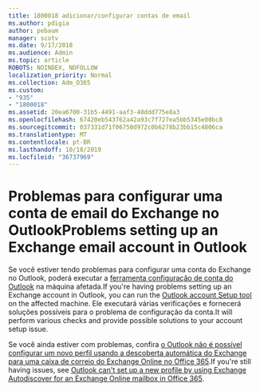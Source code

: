 ```yaml
---
title: 1800018 adicionar/configurar contas de email
ms.author: pdigia
author: pebaum
manager: scotv
ms.date: 9/17/2018
ms.audience: Admin
ms.topic: article
ROBOTS: NOINDEX, NOFOLLOW
localization_priority: Normal
ms.collection: Adm_O365
ms.custom:
- "935"
- "1800018"
ms.assetid: 20ea6700-31b5-4491-aaf3-40ddd775e8a3
ms.openlocfilehash: 67420eb543762a42a93c7f727ea5bb5345e00bc8
ms.sourcegitcommit: 037331d71f06750d972c0b6278b23bb15c4806ca
ms.translationtype: MT
ms.contentlocale: pt-BR
ms.lasthandoff: 10/18/2019
ms.locfileid: "36737969"
---
```

# <a name="problems-setting-up-an-exchange-email-account-in-outlook"></a><span data-ttu-id="d6bca-102">Problemas para configurar uma conta de email do Exchange no Outlook</span><span class="sxs-lookup"><span data-stu-id="d6bca-102">Problems setting up an Exchange email account in Outlook</span></span>

<span data-ttu-id="d6bca-103">Se você estiver tendo problemas para configurar uma conta do Exchange no Outlook, poderá executar a [ferramenta configuração de conta do Outlook](https://aka.ms/SaRA-OutlookSetupProfile) na máquina afetada.</span><span class="sxs-lookup"><span data-stu-id="d6bca-103">If you're having problems setting up an Exchange account in Outlook, you can run the [Outlook account Setup tool](https://aka.ms/SaRA-OutlookSetupProfile) on the affected machine.</span></span> <span data-ttu-id="d6bca-104">Ele executará várias verificações e fornecerá soluções possíveis para o problema de configuração da conta.</span><span class="sxs-lookup"><span data-stu-id="d6bca-104">It will perform various checks and provide possible solutions to your account setup issue.</span></span>
  
<span data-ttu-id="d6bca-105">Se você ainda estiver com problemas, confira [o Outlook não é possível configurar um novo perfil usando a descoberta automática do Exchange para uma caixa de correio do Exchange Online no Office 365](https://docs.microsoft.com/exchange/troubleshoot/outlook-profiles/cannot-set-up-profile-autodiscover).</span><span class="sxs-lookup"><span data-stu-id="d6bca-105">If you're still having issues, see [Outlook can't set up a new profile by using Exchange Autodiscover for an Exchange Online mailbox in Office 365](https://docs.microsoft.com/exchange/troubleshoot/outlook-profiles/cannot-set-up-profile-autodiscover).</span></span>
  